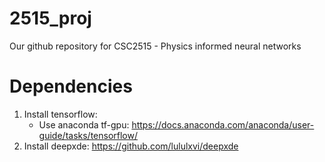 # 2515_proj

Our github repository for CSC2515 - Physics informed neural networks

# Dependencies

1. Install tensorflow: 
    * Use anaconda tf-gpu: https://docs.anaconda.com/anaconda/user-guide/tasks/tensorflow/
1. Install deepxde: https://github.com/lululxvi/deepxde
